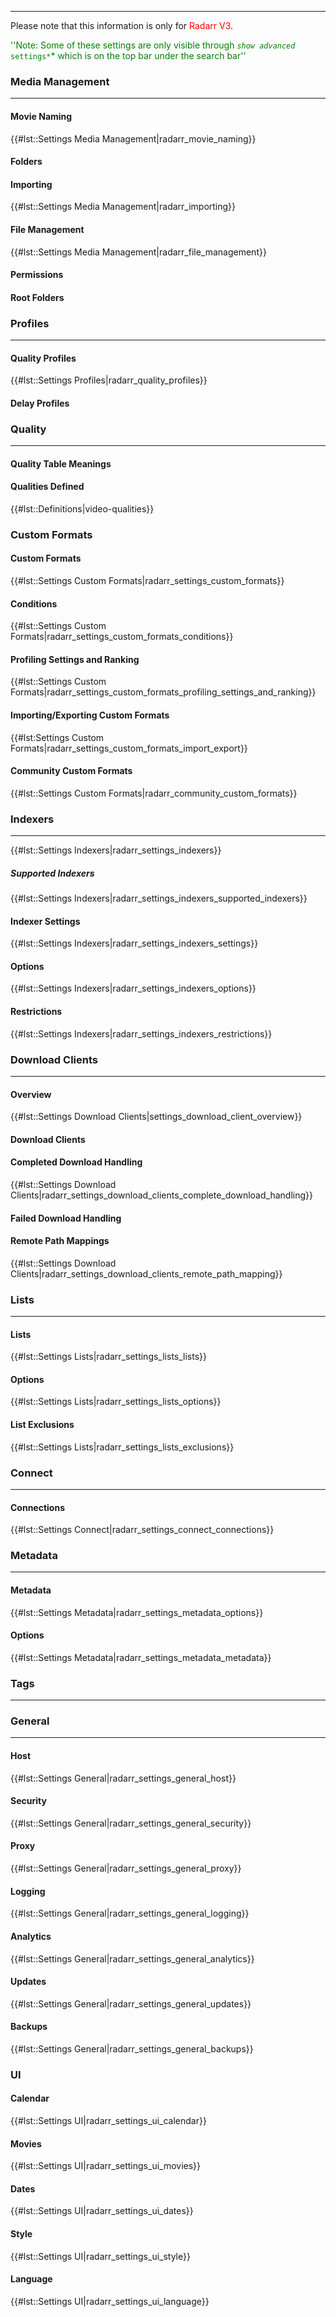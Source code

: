 -----

Please note that this information is only for
<span style="color:#ff0000">Radarr V3</span>.

<span style="color:#008000">''Note: Some of these settings are only
visible through *<code>show advanced* settings*</code>* which is on the
top bar under the search bar''</span>

### Media Management

-----

#### Movie Naming

{{\#lst::Settings Media Management|radarr\_movie\_naming}}

#### Folders

#### Importing

{{\#lst::Settings Media Management|radarr\_importing}}

#### File Management

{{\#lst::Settings Media Management|radarr\_file\_management}}

#### Permissions

#### Root Folders

### Profiles

-----

#### Quality Profiles

{{\#lst::Settings Profiles|radarr\_quality\_profiles}}

#### Delay Profiles

### Quality

-----

#### Quality Table Meanings

#### Qualities Defined

{{\#lst::Definitions|video-qualities}}

### Custom Formats

#### Custom Formats

{{\#lst::Settings Custom Formats|radarr\_settings\_custom\_formats}}

#### Conditions

{{\#lst::Settings Custom
Formats|radarr\_settings\_custom\_formats\_conditions}}

#### Profiling Settings and Ranking

{{\#lst::Settings Custom
Formats|radarr\_settings\_custom\_formats\_profiling\_settings\_and\_ranking}}

#### Importing/Exporting Custom Formats

{{\#lst:Settings Custom
Formats|radarr\_settings\_custom\_formats\_import\_export}}

#### Community Custom Formats

{{\#lst::Settings Custom Formats|radarr\_community\_custom\_formats}}

### Indexers

-----

{{\#lst::Settings Indexers|radarr\_settings\_indexers}}

##### Supported Indexers

{{\#lst::Settings
Indexers|radarr\_settings\_indexers\_supported\_indexers}}

#### Indexer Settings

{{\#lst::Settings Indexers|radarr\_settings\_indexers\_settings}}

#### Options

{{\#lst::Settings Indexers|radarr\_settings\_indexers\_options}}

#### Restrictions

{{\#lst::Settings Indexers|radarr\_settings\_indexers\_restrictions}}

### Download Clients

-----

#### Overview

{{\#lst::Settings Download
Clients|settings\_download\_client\_overview}}

#### Download Clients

#### Completed Download Handling

{{\#lst::Settings Download
Clients|radarr\_settings\_download\_clients\_complete\_download\_handling}}

#### Failed Download Handling

#### Remote Path Mappings

{{\#lst::Settings Download
Clients|radarr\_settings\_download\_clients\_remote\_path\_mapping}}

### Lists

-----

#### Lists

{{\#lst::Settings Lists|radarr\_settings\_lists\_lists}}

#### Options

{{\#lst::Settings Lists|radarr\_settings\_lists\_options}}

#### List Exclusions

{{\#lst::Settings Lists|radarr\_settings\_lists\_exclusions}}

### Connect

-----

#### Connections

{{\#lst::Settings Connect|radarr\_settings\_connect\_connections}}

### Metadata

-----

#### Metadata

{{\#lst::Settings Metadata|radarr\_settings\_metadata\_options}}

#### Options

{{\#lst::Settings Metadata|radarr\_settings\_metadata\_metadata}}

### Tags

-----

### General

-----

#### Host

{{\#lst::Settings General|radarr\_settings\_general\_host}}

#### Security

{{\#lst::Settings General|radarr\_settings\_general\_security}}

#### Proxy

{{\#lst::Settings General|radarr\_settings\_general\_proxy}}

#### Logging

{{\#lst::Settings General|radarr\_settings\_general\_logging}}

#### Analytics

{{\#lst::Settings General|radarr\_settings\_general\_analytics}}

#### Updates

{{\#lst::Settings General|radarr\_settings\_general\_updates}}

#### Backups

{{\#lst::Settings General|radarr\_settings\_general\_backups}}

### UI

#### Calendar

{{\#lst::Settings UI|radarr\_settings\_ui\_calendar}}

#### Movies

{{\#lst::Settings UI|radarr\_settings\_ui\_movies}}

#### Dates

{{\#lst::Settings UI|radarr\_settings\_ui\_dates}}

#### Style

{{\#lst::Settings UI|radarr\_settings\_ui\_style}}

#### Language

{{\#lst::Settings UI|radarr\_settings\_ui\_language}}
